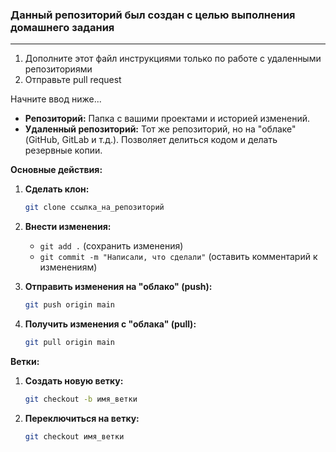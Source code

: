 ### Данный репозиторий был создан с целью выполнения домашнего задания
<hr>

1. Дополните этот файл инструкциями только по работе с удаленными репозиториями<br>
2. Отправьте pull request<br>

Начните ввод ниже...

*   **Репозиторий:** Папка с вашими проектами и историей изменений.
*   **Удаленный репозиторий:** Тот же репозиторий, но на "облаке" (GitHub, GitLab и т.д.). Позволяет делиться кодом и делать резервные копии.

**Основные действия:**

1.  **Сделать клон:**

    ```bash
    git clone ссылка_на_репозиторий
    ```

2.  **Внести изменения:**
   
    *   `git add .` (сохранить изменения)
    *   `git commit -m "Написали, что сделали"` (оставить комментарий к изменениям)

4.  **Отправить изменения на "облако" (push):**

    ```bash
    git push origin main
    ```

5.  **Получить изменения с "облака" (pull):**

    ```bash
    git pull origin main
    ```

**Ветки:**

1.  **Создать новую ветку:**

    ```bash
    git checkout -b имя_ветки
    ```

2.  **Переключиться на ветку:**

    ```bash
    git checkout имя_ветки
    ```

